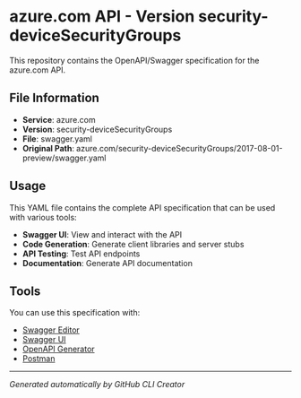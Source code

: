 # azure.com API - Version security-deviceSecurityGroups

This repository contains the OpenAPI/Swagger specification for the azure.com API.

## File Information

- **Service**: azure.com
- **Version**: security-deviceSecurityGroups
- **File**: swagger.yaml
- **Original Path**: azure.com/security-deviceSecurityGroups/2017-08-01-preview/swagger.yaml

## Usage

This YAML file contains the complete API specification that can be used with various tools:

- **Swagger UI**: View and interact with the API
- **Code Generation**: Generate client libraries and server stubs
- **API Testing**: Test API endpoints
- **Documentation**: Generate API documentation

## Tools

You can use this specification with:

- [Swagger Editor](https://editor.swagger.io/)
- [Swagger UI](https://swagger.io/tools/swagger-ui/)
- [OpenAPI Generator](https://openapi-generator.tech/)
- [Postman](https://www.postman.com/)

---

*Generated automatically by GitHub CLI Creator*
